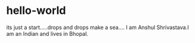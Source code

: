 # hello-world
its just a start.....drops and drops make a sea....
I am Anshul Shrivastava.I am an Indian and lives in Bhopal.
